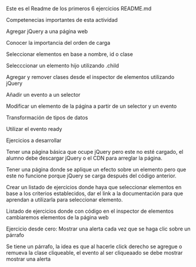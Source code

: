 Este es el Readme de los primeros 6 ejercicios
README.md

Competenecias importantes de esta actividad

Agregar jQuery a una página web

Conocer la importancia del orden de carga

Seleccionar elementos en base a nombre, id o clase

Selecccionar un elemento hijo utilizando .child

Agregar y remover clases desde el inspector de elementos utilizando jQuery

Añadir un evento a un selector

Modificar un elemento de la página a partir de un selector y un evento

Transformación de tipos de datos

Utilizar el evento ready

Ejercicios a desarrollar

Tener una página básica que ocupe jQuery pero este no esté 
cargado, el alumno debe descargar jQuery o el CDN para arreglar la página.

Tener una página donde se aplique un efecto sobre un elemento pero que este no funcione porque jQuery se carga después del código anterior.

Crear un listado de ejercicios donde haya que seleccionar elementos en base a los criterios establecidos, dar el link a la documentación para que aprendan a utilizarla para seleccionar elemento.

Listado de ejercicios donde con código en el inspector de elementos cambiaremos elementos de la página web

Ejercicio desde cero: Mostrar una alerta cada vez que se haga clic sobre un párrafo

Se tiene un párrafo, la idea es que al hacerle click derecho se agregue o remueva la clase cliqueable, el evento al ser cliqueaado se debe mostrar mostrar una alerta
